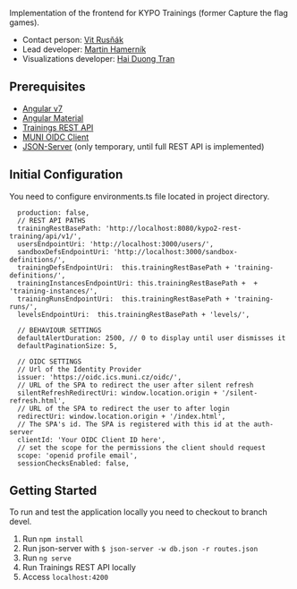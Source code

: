 Implementation of the frontend for KYPO Trainings (former Capture the flag games).

- Contact person: [Vit Rusňák](mailto:rusnak@ics.muni.cz)
- Lead developer: [Martin Hamerník](https://gitlab.ics.muni.cz/xhamern2)
- Visualizations developer: [Hai Duong Tran](https://gitlab.ics.muni.cz/445437)

## Prerequisites
- [Angular v7](https://angular.io/guide/quickstart)
- [Angular Material](https://material.angular.io/guide/getting-started)
- [Trainings REST API](https://gitlab.ics.muni.cz/kypo2/services-and-portlets/kypo2-training)
- [MUNI OIDC Client](https://oidc.ics.muni.cz/oidc/)
- [JSON-Server](https://www.npmjs.com/package/json-server) (only temporary, until full REST API is implemented)

## Initial Configuration
You need to configure environments.ts file located in project directory.
```
  production: false,
  // REST API PATHS
  trainingRestBasePath: 'http://localhost:8080/kypo2-rest-training/api/v1/',
  usersEndpointUri: 'http://localhost:3000/users/',
  sandboxDefsEndpointUri: 'http://localhost:3000/sandbox-definitions/',
  trainingDefsEndpointUri:  this.trainingRestBasePath + 'training-definitions/',
  trainingInstancesEndpointUri: this.trainingRestBasePath +  + 'training-instances/',
  trainingRunsEndpointUri:  this.trainingRestBasePath + 'training-runs/',
  levelsEndpointUri:  this.trainingRestBasePath + 'levels/',

  // BEHAVIOUR SETTINGS
  defaultAlertDuration: 2500, // 0 to display until user dismisses it
  defaultPaginationSize: 5,

  // OIDC SETTINGS
  // Url of the Identity Provider
  issuer: 'https://oidc.ics.muni.cz/oidc/',
  // URL of the SPA to redirect the user after silent refresh
  silentRefreshRedirectUri: window.location.origin + '/silent-refresh.html',
  // URL of the SPA to redirect the user to after login
  redirectUri: window.location.origin + '/index.html',
  // The SPA's id. The SPA is registered with this id at the auth-server
  clientId: 'Your OIDC Client ID here',
  // set the scope for the permissions the client should request
  scope: 'openid profile email',
  sessionChecksEnabled: false,
```

## Getting Started
To run and test the application locally you need to checkout to branch devel.

1. Run ```npm install```
2. Run json-server with ```$ json-server -w db.json -r routes.json```
3. Run ```ng serve```
3. Run Trainings REST API locally
4. Access ```localhost:4200```